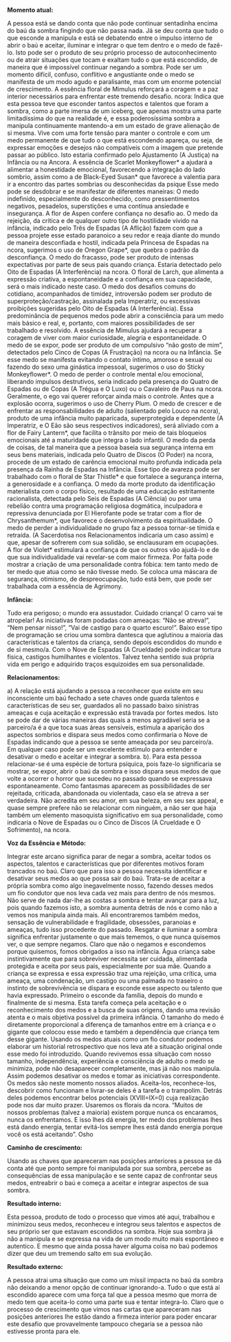 **Momento atual:**

 A pessoa está se dando conta que não pode continuar sentadinha encima do baú da sombra fingindo que não passa nada. Já se deu conta que tudo o que esconde a manipula e está se debatendo entre o impulso interno de abrir o baú e aceitar, iluminar e integrar o que tem dentro e o medo de fazê-lo. Isto pode ser o produto de seu próprio processo de autoconhecimento ou de atrair situações que tocam e exaltam tudo o que está escondido, de maneira que é impossível continuar negando a sombra. Pode ser um momento difícil, confuso, conflitivo e angustiante onde o medo se manifesta de um modo agudo e paralisante, mas com um enorme potencial de crescimento. A essência floral de Mimulus reforçará a coragem e a paz interior necessários para enfrentar este tremendo desafio.  ncora: Indica que esta pessoa teve que esconder tantos aspectos e talentos que foram a sombra, como a parte imersa de um iceberg, que apenas mostra uma parte limitadíssima do que na realidade é, e essa poderosíssima sombra a manipula continuamente mantendo-a em um estado de grave alienação de si mesma. Vive com uma forte tensão para manter o controle e com um medo permanente de que tudo o que está escondendo apareça, ou seja, de expressar emoções e desejos não compatíveis com a imagem que pretende passar ao público. Isto estaria confirmado pelo Ajustamento (A Justiça) na Infância ou na Ancora. A essência de Scarlet Monkeyflower* a ajudará a alimentar a honestidade emocional, favorecendo a integração do lado sombrio, assim como a de Black-Eyed Susan* que favorece a valentia para ir a encontro das partes sombrias ou desconhecidas da psique Esse medo pode se desdobrar e se manifestar de diferentes maneiras: O medo indefinido, especialmente do desconhecido, como pressentimentos negativos, pesadelos, superstições e uma contínua ansiedade e insegurança. A flor de Aspen confere confiança no desafio ao. O medo da rejeição, da crítica e de qualquer outro tipo de hostilidade vivido na infância, indicado pelo Três de Espadas (A Aflição) fazem com que a pessoa projete esse estado paranoico a seu redor e reaja diante do mundo de maneira desconfiada e hostil, indicada pela Princesa de Espadas na  ncora, sugerimos o uso de Oregon Grape*, que quebra o padrão da desconfiança. O medo do fracasso, pode ser produto de intensas expectativas por parte de seus pais quando criança. Estaria detectado pelo Oito de Espadas (A Interferência) na  ncora. O floral de Larch, que alimenta a expressão criativa, a espontaneidade e a confiança em sua capacidade, será o mais indicado neste caso. O medo dos desafios comuns do cotidiano, acompanhados de timidez, introversão podem ser produto de superproteção/castração, assinalada pela Imperatriz, ou excessivas proibições sugeridas pelo Oito de Espadas (A Interferência). Essa predominância de pequenos medos pode abrir a consciência para um medo mais básico e real, e, portanto, com maiores possibilidades de ser trabalhado e resolvido. A essência de Mimulus ajudará a recuperar a coragem de viver com maior curiosidade, alegria e espontaneidade. O medo de se expor, pode ser produto de um compulsivo “não gosto de mim”, detectados pelo Cinco de Copas (A Frustração) na  ncora ou na Infância. Se esse medo se manifesta evitando o contato íntimo, amoroso e sexual ou fazendo do sexo uma ginástica impessoal, sugerimos o uso do Sticky Monkeyflower*. O medo de perder o controle mental e/ou emocional, liberando impulsos destrutivos, seria indicado pela presença do Quatro de Espadas ou de Copas (A Trégua e O Luxo) ou o Cavaleiro de Paus na  ncora. Geralmente, o ego vai querer reforçar ainda mais o controle. Antes que a explosão ocorra, sugerimos o uso de Cherry Plum. O medo de crescer e de enfrentar as responsabilidades de adulto (salientado pelo Louco na  ncora), produto de uma infância muito paparicada, superprotegida e dependente (A Imperatriz, e O Eão são seus respectivos indicadores), será aliviado com a flor de Fairy Lantern*, que facilita o trânsito por meio de tais bloqueios emocionais até a maturidade que integra o lado infantil. O medo da perda de coisas, de tal maneira que a pessoa baseia sua segurança interna em seus bens materiais, indicada pelo Quatro de Discos (O Poder) na  ncora, procede de um estado de carência emocional muito profunda indicada pela presença da Rainha de Espadas na Infância. Esse tipo de avareza pode ser trabalhado com o floral de Star Thistle* e que fortalece a segurança interna, a generosidade e a confiança. O medo da morte produto da identificação materialista com o corpo físico, resultado de uma educação estritamente racionalista, detectada pelo Seis de Espadas (A Ciência) ou por uma rebelião contra uma programação religiosa dogmática, inculpadora e repressiva denunciada por El Hierofante pode se tratar com a flor de Chrysanthemum*, que favorece o desenvolvimento da espiritualidade. O medo de perder a individualidade no grupo faz a pessoa tornar-se tímida e retraída. (A Sacerdotisa nos Relacionamentos indicaria um caso assim) e que, apesar de sofrerem com sua solidão, se enclausuram em ocupações. A flor de Violet* estimulará a confiança de que os outros vão ajudá-lo e de que sua individualidade vai revelar-se com maior firmeza. Por falta pode mostrar a criação de uma personalidade contra fóbica: tem tanto medo de ter medo que atua como se não tivesse medo. Se coloca uma máscara de segurança, otimismo, de despreocupação, tudo está bem, que pode ser trabalhada com a essência de Agrimony. 


**Infância:**

 Tudo era perigoso; o mundo era assustador. Cuidado criança! O carro vai te atropelar! As iniciativas foram podadas com ameaças: “Não se atreva!”, “Nem pensar nisso!”, “Vai de castigo para o quarto escuro!”. Baixo esse tipo de programação se criou uma sombra dantesca que aglutinou a maioria das características e talentos da criança, sendo depois escondidos do mundo e de si mesmo/a. Com o Nove de Espadas (A Crueldade) pode indicar tortura física, castigos humilhantes e violentos. Talvez tenha sentido sua própria vida em perigo e adquirido traços esquizoides em sua personalidade. 


**Relacionamentos:**

 a) A relação está ajudando a pessoa a reconhecer que existe em seu inconsciente um baú fechado a sete chaves onde guarda talentos e características de seu ser, guardados ali no passado baixo sinistras ameaças e cuja aceitação e expressão está travada por fortes medos. Isto se pode dar de várias maneiras das quais a menos agradável seria se a parceiro/a é a que toca suas áreas sensíveis, estimula a aparição dos aspectos sombrios e dispara seus medos como confirmaria o Nove de Espadas indicando que a pessoa se sente ameaçada por seu parceiro/a. Em qualquer caso pode ser um excelente estimulo para entender e desativar o medo e aceitar e integrar a sombra. b). Para esta pessoa relacionar-se é uma espécie de tortura psíquica, pois faze-lo significaria se mostrar, se expor, abrir o baú da sombra e isso dispara seus medos de que volte a ocorrer o horror que sucedeu no passado quando se expressava espontaneamente. Como fantasmas aparecem as possibilidades de ser rejeitada, criticada, abandonada ou violentada, caso ela se atreva a ser verdadeira. Não acredita em seu amor, em sua beleza, em seu sex appeal, e quase sempre prefere não se relacionar com ninguém, a não ser que haja também um elemento masoquista significativo em sua personalidade, como indicaria o Nove de Espadas ou o Cinco de Discos (A Crueldade e O Sofrimento), na  ncora. 


**Voz da Essência e Método:**

 Integrar este arcano significa parar de negar a sombra, aceitar todos os aspectos, talentos e características que por diferentes motivos foram trancados no baú. Claro que para isso a pessoa necessita identificar e desativar seus medos ao que possa sair do baú. Trata-se de aceitar a própria sombra como algo inegavelmente nosso, fazendo desses medos um fio condutor que nos leva cada vez mais para dentro de nós mesmos. Não serve de nada dar-lhe as costas a sombra e tentar avançar para a luz, pois quando fazemos isto, a sombra aumenta detrás de nós e como não a vemos nos manipula ainda mais. Ali encontraremos também medos, sensação de vulnerabilidade e fragilidade, obsessões, paranoias e ameaças, tudo isso procedente do passado. Resgatar e iluminar a sombra significa enfrentar justamente o que mais tememos, o que nunca quisemos ver, o que sempre negamos. Claro que não o negamos e escondemos porque quisemos, fomos obrigados a isso na infância. Água criança sabe instintivamente que para sobreviver necessita ser cuidada, alimentada protegida e aceita por seus pais, especialmente por sua mãe. Quando a criança se expressa e essa expressão traz uma rejeição, uma crítica, uma ameaça, uma condenação, um castigo ou uma palmada no traseiro o instinto de sobrevivência se dispara e esconde esse aspecto ou talento que havia expressado. Primeiro o esconde da família, depois do mundo e finalmente de si mesma. Esta tarefa começa pela aceitação e o reconhecimento dos medos e a busca de suas origens, dando uma revisão atenta e o mais objetiva possível da primeira infância. O tamanho do medo é diretamente proporcional a diferença de tamanhos entre em à criança e o gigante que colocou esse medo e também a dependência que criança tem desse gigante. Usando os medos atuais como um fio condutor podemos elaborar um historial retrospectivo que nos leva até a situação original onde esse medo foi introduzido. Quando revivemos essa situação com nosso tamanho, independência, experiência e consciência de adulto o medo se minimiza, pode não desaparecer completamente, mas já não nos manipula. Assim podemos desativar os medos e tomar as iniciativas correspondente. Os medos são neste momento nossos aliados. Aceita-los, reconhece-los, descobrir como funcionam e livrar-se deles é a tarefa e o trampolim. Detrás deles podemos encontrar belos potenciais (XVIII=IX=0) cuja realização pode nos dar muito prazer. Usaremos os florais da  ncora. “Muitos de nossos problemas (talvez a maioria) existem porque nunca os encaramos, nunca os enfrentamos. E isso lhes dá energia, ter medo dos problemas lhes está dando energia, tentar evitá-los sempre lhes está dando energia porque você os está aceitando”. Osho 


**Caminho de crescimento:**

 Usando as chaves que apareceram nas posições anteriores a pessoa se dá conta até que ponto sempre foi manipulada por sua sombra, percebe as consequências de essa manipulação e se sente capaz de confrontar seus medos, entreabrir o baú e começa a aceitar e integrar aspectos de sua sombra. 


**Resultado interno:**

 Esta pessoa, produto de todo o processo que vimos até aqui, trabalhou e minimizou seus medos, reconheceu e integrou seus talentos e aspectos de seu próprio ser que estavam escondidos na sombra. Hoje sua sombra já não a manipula e se expressa na vida de um modo muito mais espontâneo e autentico. E mesmo que ainda possa haver alguma coisa no baú podemos dizer que deu um tremendo salto em sua evolução. 


**Resultado externo:**

 A pessoa atrai uma situação que como um míssil impacta no baú da sombra não deixando a menor opção de continuar ignorando-a. Tudo o que está aí escondido aparece com uma força tal que a pessoa mesmo que morra de medo tem que aceita-lo como uma parte sua e tentar integra-lo. Claro que o processo de crescimento que vimos nas cartas que apareceram nas posições anteriores lhe estão dando a firmeza interior para poder encarar este desafio que provavelmente tampouco chegaria se a pessoa não estivesse pronta para ele. 
